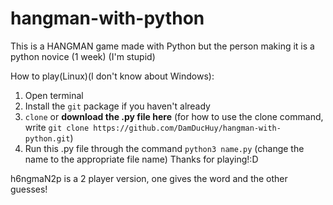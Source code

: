 # hangman-with-python
This is a HANGMAN game made with Python but the person making it is a python novice (1 week)
(I'm stupid)

How to play(Linux)(I don't know about Windows):

1. Open terminal
2. Install the `git` package if you haven't already
3. `clone` or **download the .py file here**
(for how to use the clone command, write `git clone https://github.com/DamDucHuy/hangman-with-python.git`)
4. Run this .py file through the command `python3 name.py`
(change the name to the appropriate file name)
Thanks for playing!:D

h6ngmaN2p is a 2 player version, one gives the word and the other guesses!
